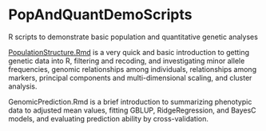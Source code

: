 # PopAndQuantDemoScripts
R scripts to demonstrate basic population and quantitative genetic analyses

[PopulationStructure.Rmd](PopulationStructure.Rmd) is a very quick and basic introduction to getting genetic data into R, filtering and recoding, and investigating minor allele frequencies, genomic relationships among individuals, relationships among markers, principal components and multi-dimensional scaling, and cluster analysis.

GenomicPrediction.Rmd is a brief introduction to summarizing phenotypic data to adjusted mean values, fitting GBLUP, RidgeRegression, and BayesC models, and evaluating prediction ability by cross-validation.
